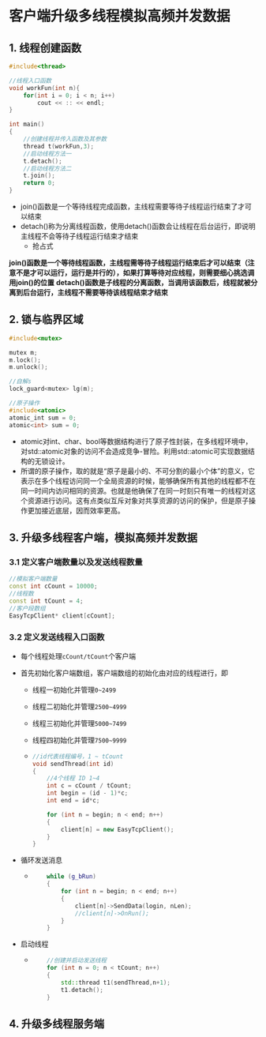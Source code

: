 # 客户端升级多线程模拟高频并发数据

## 1. 线程创建函数

```c++
#include<thread>

//线程入口函数
void workFun(int n){
    for(int i = 0; i < n; i++)
        cout << :: << endl;
}

int main()
{
    //创建线程并传入函数及其参数
    thread t(workFun,3);
    //启动线程方法一
    t.detach();
    //启动线程方法二
    t.join();
    return 0;
}
```

- join()函数是一个等待线程完成函数，主线程需要等待子线程运行结束了才可以结束
- detach()称为分离线程函数，使用detach()函数会让线程在后台运行，即说明主线程不会等待子线程运行结束才结束
  - 抢占式

**join()函数是一个等待线程函数，主线程需等待子线程运行结束后才可以结束（注意不是才可以运行，运行是并行的），如果打算等待对应线程，则需要细心挑选调用join()的位置**
**detach()函数是子线程的分离函数，当调用该函数后，线程就被分离到后台运行，主线程不需要等待该线程结束才结束**

## 2. 锁与临界区域

```c++
#include<mutex>

mutex m;
m.lock();
m.unlock();

//自解s
lock_guard<mutex> lg(m);

//原子操作
#include<atomic>
atomic_int sum = 0;
atomic<int> sum = 0;
```

- atomic对int、char、bool等数据结构进行了原子性封装，在多线程环境中，对std::atomic对象的访问不会造成竞争-冒险。利用std::atomic可实现数据结构的无锁设计。
- 所谓的原子操作，取的就是“原子是最小的、不可分割的最小个体”的意义，它表示在多个线程访问同一个全局资源的时候，能够确保所有其他的线程都不在同一时间内访问相同的资源。也就是他确保了在同一时刻只有唯一的线程对这个资源进行访问。这有点类似互斥对象对共享资源的访问的保护，但是原子操作更加接近底层，因而效率更高。

## 3. 升级多线程客户端，模拟高频并发数据

### 3.1 定义客户端数量以及发送线程数量

```c++
//模拟客户端数量
const int cCount = 10000;
//线程数
const int tCount = 4;
//客户段数组
EasyTcpClient* client[cCount];
```

### 3.2 定义发送线程入口函数

- 每个线程处理`cCount/tCount`个客户端

- 首先初始化客户端数组，客户端数组的初始化由对应的线程进行，即

  - 线程一初始化并管理`0~2499`

  - 线程二初始化并管理`2500~4999`

  - 线程三初始化并管理`5000~7499`

  - 线程四初始化并管理`7500~9999`

  - ```c++
    //id代表线程编号，1 ~ tCount
    void sendThread(int id)
    {
    	//4个线程 ID 1~4
    	int c = cCount / tCount;
    	int begin = (id - 1)*c;
    	int end = id*c;
    
    	for (int n = begin; n < end; n++)
    	{
    		client[n] = new EasyTcpClient();
    	}
    }
    ```

- 循环发送消息

  - ```c++
    	while (g_bRun)
    	{
    		for (int n = begin; n < end; n++)
    		{
    			client[n]->SendData(login, nLen);
    			//client[n]->OnRun();
    		}
    	}
    ```

- 启动线程

  - ```c++
    	//创建并启动发送线程
    	for (int n = 0; n < tCount; n++)
    	{
    		std::thread t1(sendThread,n+1);
    		t1.detach();
    	}
    ```

    ## 

## 4. 升级多线程服务端

